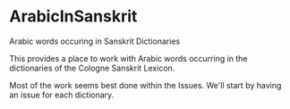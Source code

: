 # ArabicInSanskrit
Arabic words occuring in Sanskrit Dictionaries

This provides a place to work with Arabic words occurring in the
dictionaries of the Cologne Sanskrit Lexicon.

Most of the work seems best done within the Issues.  We'll start
by having an issue for each dictionary.


